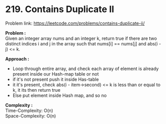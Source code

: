 # 219. Contains Duplicate II

Problem link: https://leetcode.com/problems/contains-duplicate-ii/

**Problem :**<br>
Given an integer array nums and an integer k, return true if there are two distinct indices i and j in the array such that nums[i] == nums[j] and abs(i - j) <= k.<br>

**Approach :**<br>

- Loop through entire array, and check each array of element is already present inside our Hash-map table or not
- if it's not present push it inside Has-table
- it it's present, check abs(i - item->second) <= k is less than or equal to k, it its then return true
- Else put element inside Hash map, and so no

**Complexity :**<br>
Time-Complexity: O(n)<br>
Space-Complexity: O(n)<br>
